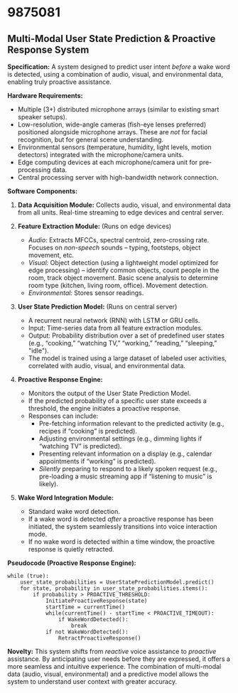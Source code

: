 # 9875081

## Multi-Modal User State Prediction & Proactive Response System

**Specification:** A system designed to predict user intent *before* a wake word is detected, using a combination of audio, visual, and environmental data, enabling truly proactive assistance.

**Hardware Requirements:**

*   Multiple (3+) distributed microphone arrays (similar to existing smart speaker setups).
*   Low-resolution, wide-angle cameras (fish-eye lenses preferred) positioned alongside microphone arrays. These are *not* for facial recognition, but for general scene understanding.
*   Environmental sensors (temperature, humidity, light levels, motion detectors) integrated with the microphone/camera units.
*   Edge computing devices at each microphone/camera unit for pre-processing data.
*   Central processing server with high-bandwidth network connection.

**Software Components:**

1.  **Data Acquisition Module:** Collects audio, visual, and environmental data from all units.  Real-time streaming to edge devices and central server.

2.  **Feature Extraction Module:** (Runs on edge devices)
    *   *Audio:* Extracts MFCCs, spectral centroid, zero-crossing rate. Focuses on *non-speech* sounds –  typing, footsteps, object movement, etc.
    *   *Visual:*  Object detection (using a lightweight model optimized for edge processing) – identify common objects, count people in the room, track object movement.  Basic scene analysis to determine room type (kitchen, living room, office).  Movement detection.
    *   *Environmental:*  Stores sensor readings.

3.  **User State Prediction Model:** (Runs on central server)
    *   A recurrent neural network (RNN) with LSTM or GRU cells.
    *   Input: Time-series data from all feature extraction modules.
    *   Output: Probability distribution over a set of predefined user states (e.g., “cooking,” “watching TV,” “working,” “reading,” “sleeping,” "idle").
    *   The model is trained using a large dataset of labeled user activities, correlated with audio, visual, and environmental data.

4.  **Proactive Response Engine:**
    *   Monitors the output of the User State Prediction Model.
    *   If the predicted probability of a specific user state exceeds a threshold, the engine initiates a proactive response.
    *   Responses can include:
        *   Pre-fetching information relevant to the predicted activity (e.g., recipes if “cooking” is predicted).
        *   Adjusting environmental settings (e.g., dimming lights if “watching TV” is predicted).
        *   Presenting relevant information on a display (e.g., calendar appointments if “working” is predicted).
        *   *Silently* preparing to respond to a likely spoken request (e.g., pre-loading a music streaming app if “listening to music” is likely).

5.  **Wake Word Integration Module:**
    *   Standard wake word detection.
    *   If a wake word is detected *after* a proactive response has been initiated, the system seamlessly transitions into voice interaction mode.
    *   If no wake word is detected within a time window, the proactive response is quietly retracted.



**Pseudocode (Proactive Response Engine):**

```
while (true):
    user_state_probabilities = UserStatePredictionModel.predict()
    for state, probability in user_state_probabilities.items():
        if probability > PROACTIVE_THRESHOLD:
            InitiateProactiveResponse(state)
            startTime = currentTime()
            while(currentTime() - startTime < PROACTIVE_TIMEOUT):
                if WakeWordDetected():
                    break
            if not WakeWordDetected():
                RetractProactiveResponse()
```

**Novelty:** This system shifts from *reactive* voice assistance to *proactive* assistance. By anticipating user needs before they are expressed, it offers a more seamless and intuitive experience. The combination of multi-modal data (audio, visual, environmental) and a predictive model allows the system to understand user context with greater accuracy.